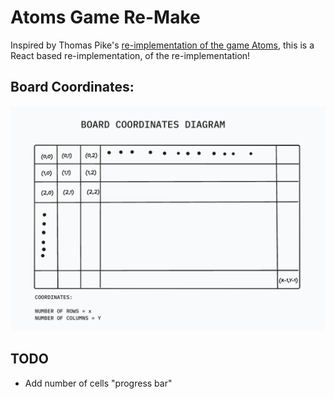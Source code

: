 # Atoms Game Re-Make

Inspired by Thomas Pike's [re-implementation of the game Atoms](https://github.com/thomas-pike/atoms-www), this is a React based re-implementation, of the re-implementation!

## Board Coordinates:

![Image Description](./documentation/atoms-board-coordinates.png)

## TODO

-   Add number of cells "progress bar"
